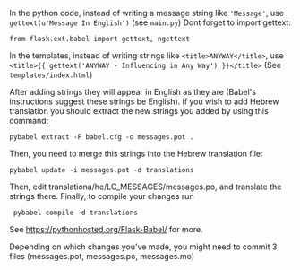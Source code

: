 In the python code, instead of writing a message string like `'Message'`, use `gettext(u'Message In English')` (see `main.py`)
Dont forget to import gettext:

```from flask.ext.babel import gettext, ngettext```

In the templates, instead of writing strings like `<title>ANYWAY</title>`, use `<title>{{ gettext('ANYWAY - Influencing in Any Way') }}</title>` (See `templates/index.html`)

After adding strings they will appear in English as they are (Babel's instructions suggest these strings be English). if you wish to add Hebrew translation you should extract the new strings you added by using this command:

```pybabel extract -F babel.cfg -o messages.pot .```

Then, you need to merge this strings into the Hebrew translation file:

```pybabel update -i messages.pot -d translations```

Then, edit translationa/he/LC_MESSAGES/messages.po, and translate the strings there. Finally, to compile your changes run

``` pybabel compile -d translations```

See https://pythonhosted.org/Flask-Babel/ for more.

Depending on which changes you've made, you might need to commit 3 files (messages.pot, messages.po, messages.mo) 
